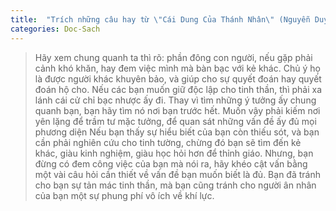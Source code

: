 ```yaml
---
title:  "Trích những câu hay từ \"Cái Dung Của Thánh Nhân\" (Nguyễn Duy Cần)"
categories: Doc-Sach
---
```


> Hãy xem chung quanh ta thì rõ: phần đông con người, nếu gặp phải cảnh khó khăn, hay đem việc mình mà bàn bạc với kẻ khác. Chủ ý họ là được người khác khuyên bảo, và giúp cho sự quyết đoán hay quyết đoán hộ cho. Nếu các bạn muốn giữ độc lập cho tinh thần, thì phải xa lánh cái cử chỉ bạc nhược ấy đi. Thay vì tìm những ý tưởng ấy chung quanh bạn, bạn hãy tìm nó nơi bạn trước hết. Muốn vậy phải kiếm nơi yên lặng để trầm tư mặc tưởng, để quan sát những vấn đề ấy đủ mọi phương diện Nếu bạn thấy sự hiểu biết của bạn còn thiếu sót, và bạn cần phải nghiên cứu cho tinh tường, chừng đó bạn sẽ tìm đến kẻ khác, giàu kinh nghiệm, giàu học hỏi hơn để thỉnh giáo. Nhưng, bạn đừng có đem công việc của bạn mà nói ra, hãy khéo cật vấn bằng một vài câu hỏi cần thiết về vấn đề bạn muốn biết là đủ. Bạn đã tránh cho bạn sự tản mác tinh thần, mà bạn cũng tránh cho người ân nhân của bạn một sự phung phí vô ích về khí lực.